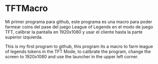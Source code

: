 # TFTMacro
Mi primer programa para github, este programa es una macro para poder farmear coins del pase del juego League of Legends en el modo de juego TFT, calibrar la pantalla en 1920x1080 y usar el cliente hasta la parte superior izquierda.

This is my first program to github, this program its a macro to farm league of legends tokens in the TFT Mode, to calibrate the program, change the screen to 1920x1080 and use the launcher in the upper left corner.

